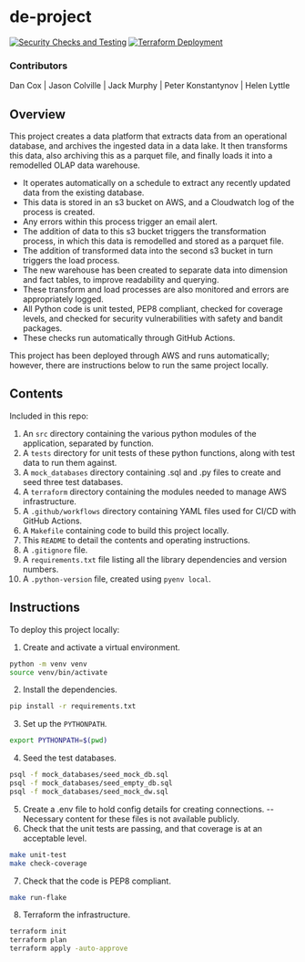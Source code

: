 # de-project
[![Security Checks and Testing](https://github.com/CavemanDan667/de-project/actions/workflows/checks_and_tests.yml/badge.svg)](https://github.com/CavemanDan667/de-project/actions/workflows/checks_and_tests.yml)
[![Terraform Deployment](https://github.com/CavemanDan667/de-project/actions/workflows/terraform_deployment.yml/badge.svg)](https://github.com/CavemanDan667/de-project/actions/workflows/terraform_deployment.yml)

### Contributors
Dan Cox | 
Jason Colville | 
Jack Murphy | 
Peter Konstantynov | 
Helen Lyttle

## Overview
This project creates a data platform that extracts data from an operational database, and archives the ingested data in a data lake.
It then transforms this data, also archiving this as a parquet file, and finally loads it into a remodelled OLAP data warehouse.
* It operates automatically on a schedule to extract any recently updated data from the existing database.
* This data is stored in an s3 bucket on AWS, and a Cloudwatch log of the process is created.
* Any errors within this process trigger an email alert.
* The addition of data to this s3 bucket triggers the transformation process, in which this data is remodelled and stored as a parquet file.
* The addition of transformed data into the second s3 bucket in turn triggers the load process.
* The new warehouse has been created to separate data into dimension and fact tables, to improve readability and querying.
* These transform and load processes are also monitored and errors are appropriately logged.
* All Python code is unit tested, PEP8 compliant, checked for coverage levels, and checked for security vulnerabilities with safety and bandit packages.
* These checks run automatically through GitHub Actions.

This project has been deployed through AWS and runs automatically; however, there are instructions below to run the same project locally.

## Contents
Included in this repo: 
1. An `src` directory containing the various python modules of the application, separated by function.
2. A `tests` directory for unit tests of these python functions, along with test data to run them against.
3. A `mock_databases` directory containing .sql and .py files to create and seed three test databases.
4. A `terraform` directory containing the modules needed to manage AWS infrastructure.
5. A `.github/workflows` directory containing YAML files used for CI/CD with GitHub Actions.
6. A `Makefile` containing code to build this project locally.
7. This `README` to detail the contents and operating instructions.
8. A `.gitignore` file.
9. A `requirements.txt` file listing all the library dependencies and version numbers.
10. A `.python-version` file, created using `pyenv local`.

## Instructions
To deploy this project locally:
1. Create and activate a virtual environment.
```bash
python -m venv venv
source venv/bin/activate
```
2. Install the dependencies.
```bash
pip install -r requirements.txt
```
3. Set up the `PYTHONPATH`.
```bash
export PYTHONPATH=$(pwd)
```
4. Seed the test databases.
```bash
psql -f mock_databases/seed_mock_db.sql
psql -f mock_databases/seed_empty_db.sql
psql -f mock_databases/seed_mock_dw.sql
```
5. Create a .env file to hold config details for creating connections.
-- Necessary content for these files is not available publicly.
6. Check that the unit tests are passing, and that coverage is at an acceptable level.
```bash
make unit-test
make check-coverage
```
7. Check that the code is PEP8 compliant.
```bash
make run-flake
```
8. Terraform the infrastructure.
```bash
terraform init
terraform plan
terraform apply -auto-approve
```